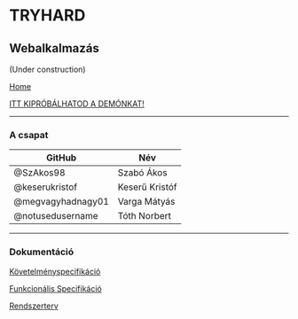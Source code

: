 # TRYHARD

## Webalkalmazás 

(Under construction)

[Home](https://notusedusername.github.io/projectcodetwo/)

[ITT KIPRÓBÁLHATOD A DEMÓNKAT!](https://notusedusername.github.io/projectcodetwo/proto/proto.html)

----

### A csapat

 GitHub|Név 
------|-----
@SzAkos98 | Szabó Ákos
@keserukristof| Keserű Kristóf
@megvagyhadnagy01 | Varga Mátyás
@notusedusername|Tóth Norbert

-----

### Dokumentáció
 
 [Követelményspecifikáció](/docs/követelmenySpecifikacio.md)
 
 [Funkcionális Specifikáció](docs/functionalSpecifikacio.md)
 
 [Rendszerterv](/docs/rendszerterv.md)
 
 